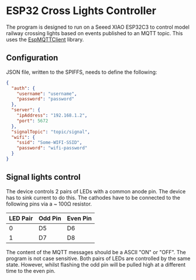 # ESP32 Cross Lights Controller

The program is designed to run on a Seeed XIAO ESP32C3 to control model railway crossing lights based on events published to an MQTT topic. This uses the [EspMQTTClient](https://github.com/plapointe6/EspMQTTClient) library.

## Configuration

JSON file, written to the SPIFFS, needs to define the following:

```JSON
{
  "auth": {
    "username": "username",
    "password": "password"
  },
  "server": {
    "ipAddress": "192.168.1.2",
    "port": 5672
  },
  "signalTopic": "topic/signal",
  "wifi": {
    "ssid": "Some-WIFI-SSID",
    "password": "wifi-password"
  }
}
```

## Signal lights control

The device controls 2 pairs of LEDs with a common anode pin. The device has to sink current to do this. The cathodes have to be connected to the following pins via a ~ 100&#x03A9; resistor.

| LED Pair | Odd Pin | Even Pin |
| -------- | ------- | -------- |
| 0        | D5      | D6       |
| 1        | D7      | D8       |

The content of the MQTT messages should be a ASCII "ON" or "OFF". The program is not case sensitive. Both pairs of LEDs are controlled by the same state. However, whilst flashing the odd pin will be pulled high at a different time to the even pin.
